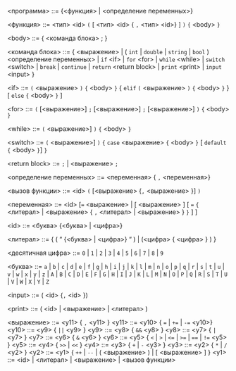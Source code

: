 \<программа> ::= {\<функция> | \<определение переменных>}

\<функция> ::= \<тип> \<id> `(` [ \<тип> \<id> { `,` \<тип> \<id>} ] `)` `{` \<body> `}`

\<body> ::= { <команда блока> ; }

\<команда блока> ::=  { \<выражение> | ( `int` | `double` | `string` | `bool` ) \<определение переменных> | `if` \<if> | `for` \<for> | `while` \<while> | `switch` \<switch> |  `break` | `continue` | `return` \<return block> | `print` \<print> | `input` \<input> }

\<if> ::=  `(` \<выражение> `)` `{` \<body> `}` 
               { `elif` `(` \<выражение>  `)` `{` \<body> `}` }
               [ `else`  `{` \<body> `}` ]

\<for> ::= `(` [\<выражение>] `;` [\<выражение>] `;` [\<выражение>] `)` `{` \<body> `}`

\<while> ::= `(` \<выражение>] `)` `{` \<body> `}`

\<switch> ::= `(` \<выражение>] `)` `{` `case` \<выражение> `{` \<body> `}` [ `default` `{` \<body> `}`] `}`

\<return block> ::= `;` | \<выражение> `;`

\<определение переменных> ::=  \<переменная> { `,` \<переменная>}

\<вызов функции> ::= \<id> `(` [\<выражение> {`,` \<выражение> }] `)`

\<переменная> ::= \<id> [`=` \<выражение> | [ \<выражение> ]  [
`=` `{` \<литерал> | \<выражение>  { `,`  \<литерал> | \<выражение> }   `}`  ] ]

\<id> ::= \<буква> {\<буква> | \<цифра>}

\<литерал> ::= { ( “ {\<буква> | \<цифра>} “ ) | (\<цифра> { \<цифра> } ) }

\<десятичная цифра> ::= `0` | `1` | `2` | `3` | `4` | `5` | `6` | `7` | `8` | `9` 

\<буква> ::= 
`a` | `b` | `c` | `d` | `e` | `f` | `g` | `h` | `i` | `j` | `k` | `l` | `m` | `n` | `o` | `p` | `q` | `r` | `s` | `t` | `u` | `v` | `w` | `x` | `y` | `z` | 
`A` | `B` | `C` | `D` | `E` | `F` | `G` | `H` | `I` | `J` | `K` | `L` | `M` | `N` | `O` | `P` | `Q` | `R` | `S` | `T` | `U` | `V` | `W` | `X` | `Y` | `Z`
 
\<input> ::= ( \<id> {`,` \<id> })

\<print> ::= ( \<id> | \<выражение> | \<литерал> )

\<выражение> ::= \<y11> { `,` \<y11> }
\<y11> ::= \<y10> { `=` | `+=` | `-=`  \<y10>}
\<y10> ::= \<y9> { `||` \<y9> }
\<y9> ::= \<y8> { `&&` \<y8> }
\<y8> ::= \<y7> { `|` \<y7> }
\<y7> ::= \<y6> { `&` \<y6> }
\<y6> ::= \<y5> { `<` | `>` | `<=` | `>=` | `==` | `!=` \<y5> }
\<y5> ::= \<y4> { `>>` | `<<` }
\<y4> ::= \<y3> { `+` | `-` \<y3> }
\<y3> ::= \<y2> { `*` | `/` \<y2> }
\<y2> ::= \<y1> { `++` | `--` | ( \<выражение> ) | [ \<выражение> ] }
\<y1> ::=  \<id> | \<литерал>  | \<выражение> | \<вызов функции>



